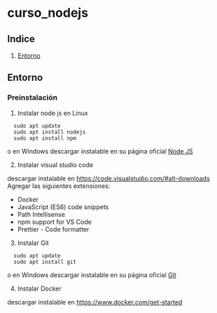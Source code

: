 # curso_nodejs

## Indice

1. [Entorno](#entorno)

## Entorno

### Preinstalación

1. Instalar node js en Linux
```
  sudo apt update
  sudo apt install nodejs
  sudo apt install npm
```

o en Windows descargar instalable en su página oficial [Node JS](https://nodejs.org/es/)

2. Instalar visual studio code

descargar instalable  en https://code.visualstudio.com/#alt-downloads
Agregar las siguientes extensiones:
  - Docker
  - JavaScript (ES6) code snippets
  - Path Intellisense
  - npm support for VS Code
  - Prettier - Code formatter

3. Instalar Git
```
  sudo apt update
  sudo apt install git
```

o en Windows descargar instalable en su página oficial [Git](https://git-scm.com/download/)

4. Instalar Docker

descargar instalable en https://www.docker.com/get-started
